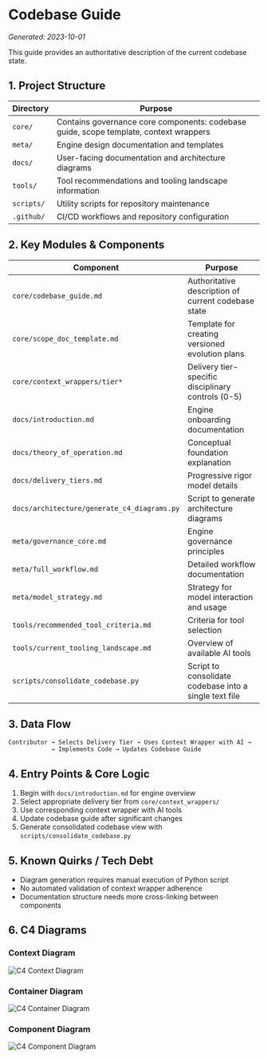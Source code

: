 # Codebase Guide

*Generated: 2023-10-01*

This guide provides an authoritative description of the current codebase state.

## 1. Project Structure

| Directory | Purpose |
|-----------|---------|
| `core/` | Contains governance core components: codebase guide, scope template, context wrappers |
| `meta/` | Engine design documentation and templates |
| `docs/` | User-facing documentation and architecture diagrams |
| `tools/` | Tool recommendations and tooling landscape information |
| `scripts/` | Utility scripts for repository maintenance |
| `.github/` | CI/CD workflows and repository configuration |

## 2. Key Modules & Components

| Component | Purpose |
|-----------|---------|
| `core/codebase_guide.md` | Authoritative description of current codebase state |
| `core/scope_doc_template.md` | Template for creating versioned evolution plans |
| `core/context_wrappers/tier*` | Delivery tier-specific disciplinary controls (0-5) |
| `docs/introduction.md` | Engine onboarding documentation |
| `docs/theory_of_operation.md` | Conceptual foundation explanation |
| `docs/delivery_tiers.md` | Progressive rigor model details |
| `docs/architecture/generate_c4_diagrams.py` | Script to generate architecture diagrams |
| `meta/governance_core.md` | Engine governance principles |
| `meta/full_workflow.md` | Detailed workflow documentation |
| `meta/model_strategy.md` | Strategy for model interaction and usage |
| `tools/recommended_tool_criteria.md` | Criteria for tool selection |
| `tools/current_tooling_landscape.md` | Overview of available AI tools |
| `scripts/consolidate_codebase.py` | Script to consolidate codebase into a single text file |

## 3. Data Flow

```
Contributor → Selects Delivery Tier → Uses Context Wrapper with AI →
            → Implements Code → Updates Codebase Guide
```

## 4. Entry Points & Core Logic

1. Begin with `docs/introduction.md` for engine overview
2. Select appropriate delivery tier from `core/context_wrappers/`
3. Use corresponding context wrapper with AI tools
4. Update codebase guide after significant changes
5. Generate consolidated codebase view with `scripts/consolidate_codebase.py`

## 5. Known Quirks / Tech Debt

- Diagram generation requires manual execution of Python script
- No automated validation of context wrapper adherence
- Documentation structure needs more cross-linking between components

## 6. C4 Diagrams

### Context Diagram

![C4 Context Diagram](../docs/architecture/c4_context.png)

### Container Diagram

![C4 Container Diagram](../docs/architecture/c4_container.png)

### Component Diagram

![C4 Component Diagram](../docs/architecture/c4_component.png)